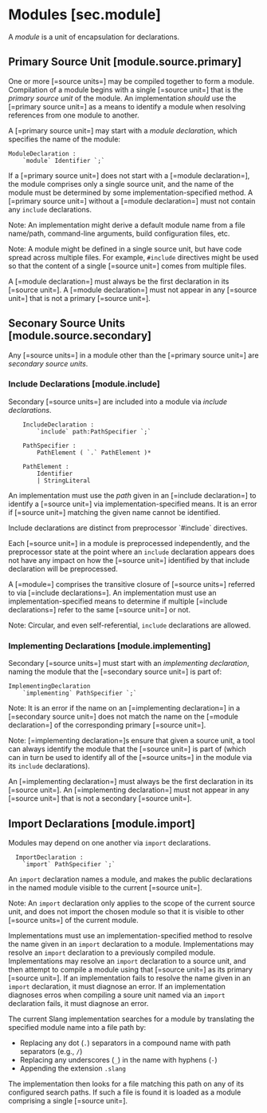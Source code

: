 Modules [sec.module]
=======

A <dfn>module</dfn> is a unit of encapsulation for declarations.

Primary Source Unit [module.source.primary]
-------------------

One or more [=source units=] may be compiled together to form a module.
Compilation of a module begins with a single [=source unit=] that is the <dfn>primary source unit</dfn> of the module.
An implementation *should* use the [=primary source unit=] as a means to identify a module when resolving references from one module to another.

A [=primary source unit=] may start with a <dfn>module declaration</dfn>, which specifies the name of the module:

```.syntax
ModuleDeclaration :
    `module` Identifier `;`
```

If a [=primary source unit=] does not start with a [=module declaration=], the module comprises only a single source unit, and the name of the module must be determined by some implementation-specified method.
A [=primary source unit=] without a [=module declaration=] must not contain any `include` declarations.

Note: An implementation might derive a default module name from a file name/path, command-line arguments, build configuration files, etc.

Note: A module might be defined in a single source unit, but have code spread across multiple files.
For example, `#include` directives might be used so that the content of a single [=source unit=] comes from multiple files.

A [=module declaration=] must always be the first declaration in its [=source unit=].
A [=module declaration=] must not appear in any [=source unit=] that is not a primary [=source unit=].

Seconary Source Units [module.source.secondary]
---------------------

Any [=source units=] in a module other than the [=primary source unit=] are <dfn>secondary source units</dfn>.

### Include Declarations [module.include]

Secondary [=source units=] are included into a module via <dfn>include declarations</dfn>.

```.syntax
    IncludeDeclaration :
        `include` path:PathSpecifier `;`

    PathSpecifier :
        PathElement ( `.` PathElement )*

    PathElement :
        Identifier
        | StringLiteral
```

An implementation must use the _path_ given in an [=include declaration=] to identify a [=source unit=] via implementation-specified means.
It is an error if [=source unit=] matching the given name cannot be identified.

<div class=note>
Include declarations are distinct from preprocessor `#include` directives.

Each [=source unit=] in a module is preprocessed independently, and the preprocessor state at the point where an `include` declaration appears does not have any impact on how the [=source unit=] identified by that include declaration will be preprocessed.
</div>

A [=module=] comprises the transitive closure of [=source units=] referred to via [=include declarations=].
An implementation must use an implementation-specified means to determine if multiple [=include declarations=] refer to the same [=source unit=] or not.

Note: Circular, and even self-referential, `include` declarations are allowed.

### Implementing Declarations [module.implementing]

Secondary [=source units=] must start with an <dfn>implementing declaration</dfn>, naming the module that the [=secondary source unit=] is part of:

```.syntax
ImplementingDeclaration
    `implementing` PathSpecifier `;`
```

Note: It is an error if the name on an [=implementing declaration=] in a [=secondary source unit=] does not match the name on the [=module declaration=] of the corresponding primary [=source unit=].

Note: [=implementing declaration=]s ensure that given a source unit, a tool can always identify the module that the [=source unit=] is part of (which can in turn be used to identify all of the [=source units=] in the module via its `include` declarations).

An [=implementing declaration=] must always be the first declaration in its [=source unit=].
An [=implementing declaration=] must not appear in any [=source unit=] that is not a secondary [=source unit=].


Import Declarations [module.import]
-------------------

Modules may depend on one another via `import` declarations.

```.syntax
  ImportDeclaration :
    `import` PathSpecifier `;`
```

An `import` declaration names a module, and makes the public declarations in the named module visible to the current [=source unit=].

Note: An `import` declaration only applies to the scope of the current source unit, and does not import the chosen module so that it is visible to other [=source units=] of the current module.

Implementations must use an implementation-specified method to resolve the name given in an `import` declaration to a module.
Implementations may resolve an `import` declaration to a previously compiled module.
Implementations may resolve an `import` declaration to a source unit, and then attempt to compile a module using that [=source unit=] as its primary [=source unit=].
If an implementation fails to resolve the name given in an `import` declaration, it must diagnose an error.
If an implementation diagnoses erros when compiling a soure unit named via an `import` declaration fails, it must diagnose an error.

<div class=note>
The current Slang implementation searches for a module by translating the specified module name into a file path by:

* Replacing any dot (`.`) separators in a compound name with path separators (e.g., `/`)
* Replacing any underscores (`_`) in the name with hyphens (`-`)
* Appending the extension `.slang`

The implementation then looks for a file matching this path on any of its configured search paths.
If such a file is found it is loaded as a module comprising a single [=source unit=].
</div>




























